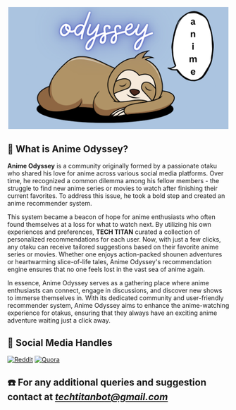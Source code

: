 <!-- ![Anime Odyssey](./assets/pictures/logo.png) -->
<p align='center'>
  <img src="./assets/pictures/logo.png" alt="Anime Odyssey" width="500">
</p>

## 🧐 What is Anime Odyssey?
**Anime Odyssey** is a community originally formed by a passionate otaku who shared his love for anime across various social media platforms. Over time, he recognized a common dilemma among his fellow members - the struggle to find new anime series or movies to watch after finishing their current favorites. To address this issue, he took a bold step and created an anime recommender system.

This system became a beacon of hope for anime enthusiasts who often found themselves at a loss for what to watch next. By utilizing his own experiences and preferences, **TECH TITAN** curated a collection of personalized recommendations for each user. Now, with just a few clicks, any otaku can receive tailored suggestions based on their favorite anime series or movies. Whether one enjoys action-packed shounen adventures or heartwarming slice-of-life tales, Anime Odyssey's recommendation engine ensures that no one feels lost in the vast sea of anime again.

In essence, Anime Odyssey serves as a gathering place where anime enthusiasts can connect, engage in discussions, and discover new shows to immerse themselves in. With its dedicated community and user-friendly recommender system, Anime Odyssey aims to enhance the anime-watching experience for otakus, ensuring that they always have an exciting anime adventure waiting just a click away.

## 🥽 Social Media Handles
<!-- [![Reddit](https://static.vecteezy.com/system/resources/previews/018/930/474/original/reddit-logo-reddit-icon-transparent-free-png.png)](https://www.reddit.com/r/AnimeOdyssey/) -->

<a href="https://www.reddit.com/r/AnimeOdyssey/"><img src="https://static.vecteezy.com/system/resources/previews/018/930/474/original/reddit-logo-reddit-icon-transparent-free-png.png" alt="Reddit" width="60" height="60"></a>
<a href="https://animeodyssey0.quora.com/"><img src="https://icons-for-free.com/iconfiles/png/512/apps+media+quora+social+icon-1320193911429182030.png" alt="Quora" width="50" height="50"></a>

## ☎️ For any additional queries and suggestion contact at _[techtitanbot@gmail.com](mailto:techtitanbot@gmail.com)_
